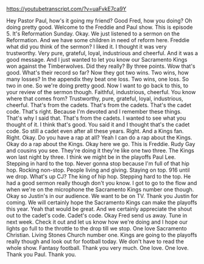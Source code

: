 https://youtubetranscript.com/?v=uaFvkE7ca9Y

 Hey Pastor Paul, how's it going my friend? Good Fred, how you doing? Oh doing pretty good. Welcome to the Freddie and Paul show. This is episode 5. It's Reformation Sunday. Okay. We just listened to a sermon on the Reformation. And we have some children in need of reform here. Freddie what did you think of the sermon? I liked it. I thought it was very trustworthy. Very pure, grateful, loyal, industrious and cheerful. And it was a good message. And I just wanted to let you know our Sacramento Kings won against the Timberwolves. Did they really? By three points. Wow that's good. What's their record so far? Now they got two wins. Two wins, how many losses? In the appendix they beat one loss. Two wins, one loss. So two in one. So we're doing pretty good. Now I want to go back to this, to your review of the sermon though. Faithful, industrious, cheerful. You know where that comes from? Trustworthy, pure, grateful, loyal, industrious, cheerful. That's from the cadets. That's from the cadets. That's the cadet code. That's right. Because I'm devoted and I remember these things. That's why I said that. That's from the cadets. I wanted to see what you thought of it. I think that's good. You said it and I thought that's the cadet code. So still a cadet even after all these years. Right. And a Kings fan. Right. Okay. Do you have a rap at all? Yeah I can do a rap about the Kings. Okay do a rap about the Kings. Okay here we go. This is Freddie. Rudy Gay and cousins you see. They're doing it they're like one two three. The Kings won last night by three. I think we might be in the playoffs Paul Lee. Stepping in hard to the top. Never gonna stop because I'm full of that hip hop. Rocking non-stop. People living and giving. Staying on top. 916 until we drop. What's up CJ? The king of hip hop. Stepping hard to the top. He had a good sermon really though don't you know. I got to go to the flow and when we're on the microphone the Sacramento Kings number one though. Okay so Justin's in our audience. We want to be on TV. Thank you Justin for coming. We will certainly hope the Sacramento Kings can make the playoffs this year. Yeah that would be great. And we certainly appreciate the shout out to the cadet's code. Cadet's code. Okay Fred send us away. Tune in next week. Check it out and let us know how we're doing and I hope our lights go full to the throttle to the drop till we stop. One love Sacramento Christian. Living Stones Church number one. Kings are going to the playoffs really though and look out for football today. We don't have to read the whole show. Fantasy football. Thank you very much. One love. One love. Thank you Paul. Thank you.